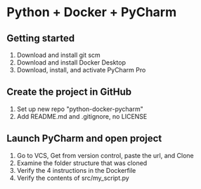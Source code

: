 # Python + Docker + PyCharm

## Getting started
1. Download and install git scm
2. Download and install Docker Desktop
3. Download, install, and activate PyCharm Pro

## Create the project in GitHub
1. Set up new repo "python-docker-pycharm"
2. Add README.md and .gitignore, no LICENSE

## Launch PyCharm and open project
1. Go to VCS, Get from version control, paste the url, and Clone
2. Examine the folder structure that was cloned
3. Verify the 4 instructions in the Dockerfile
4. Verify the contents of src/my_script.py

